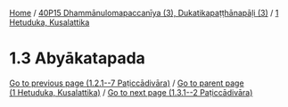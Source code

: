 
[Home](/) / [40P15 Dhammānulomapaccanīya (3), Dukatikapaṭṭhānapāḷi (3)](../../40P15.md) / [1 Hetuduka, Kusalattika](../1.md)

# 1.3 Abyākatapada


[Go to previous page (1.2.1--7 Paṭiccādivāra)](1.2/1.2.1--7.md) / [Go to parent page (1 Hetuduka, Kusalattika)](../1.md) / [Go to next page (1.3.1--2 Paṭiccādivāra)](1.3/1.3.1--2.md)



